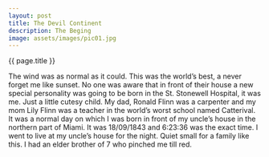 ```yaml
---
layout: post
title: The Devil Continent
description: The Beging
image: assets/images/pic01.jpg
---
```

<p style = "font-family: 'Algerian' font-size:30px"><bold>{{ page.title }}</bold></p>

The wind was as normal as it could.  This was the world’s best, a never forget me like sunset. No one was aware that in front of their house a new special personality was going to be born in the St. Stonewell Hospital, it was me. Just a little cutesy child. My dad, Ronald Flinn was a carpenter and my mom Lily Flinn was a teacher in the world’s worst school named Catterival. It was a normal day on which I was born in front of my uncle’s house in the northern part of Miami. It was 18/09/1843  and 6:23:36 was the exact time.  I went to live at  my uncle’s house for the night. Quiet small for a family like this. I had an elder brother of 7 who pinched me till red. 

